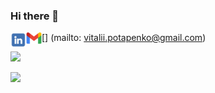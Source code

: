 ### Hi there 👋

<!--
**vitaliiptp/vitaliiptp** is a ✨ _special_ ✨ repository because its `README.md` (this file) appears on your GitHub profile.

Here are some ideas to get you started:

- 🔭 I’m currently working on ...
- 🌱 I’m currently learning ...
- 👯 I’m looking to collaborate on ...
- 🤔 I’m looking for help with ...
- 💬 Ask me about ...
- 📫 How to reach me: ...
- 😄 Pronouns: ...
- ⚡ Fun fact: ...
-->


<!-- <p align="center">
  <a href="https://www.linkedin.com/in/vitalii-potapenko/">
    <img src="https://img.shields.io/badge/LinkedIn-blue?style=flat&logo=linkedin&labelColor=blue">
  </a>
</p>



<img src="assets/gmail-logo.png" style="width: 2rem">

<a href="https://www.linkedin.com/in/vitalii-potapenko/">
  <img src="assets/linkedin-logo.png" style="width: 2rem">
</a> -->


<!-- [![Vitalii's github stats|(https://github-readme-stats.vercel.app/api?
username=vitaliiptp&count private=true&show icons=true&theme=nightowl&hide_title=true&langs count=2)](https://github -->


[<img align="left" alt=linkedin width="25px" src="assets/linkedin-logo.png" />](https://www.linkedin.com/in/vitalii-potapenko/)

[<img align="left" alt=linkedin width="25px" src="assets/gmail-logo.png" />] (mailto: vitalii.potapenko@gmail.com)


![](https://img.shields.io/badge/LinkedIn-blue?style=flat&logo=linkedin&labelColor=blue)

![](https://komarev.com/ghpvc/?username=vitaliiptp&color=blue&style=plastic&label=%E2%80%A2%E2%80%A2)
